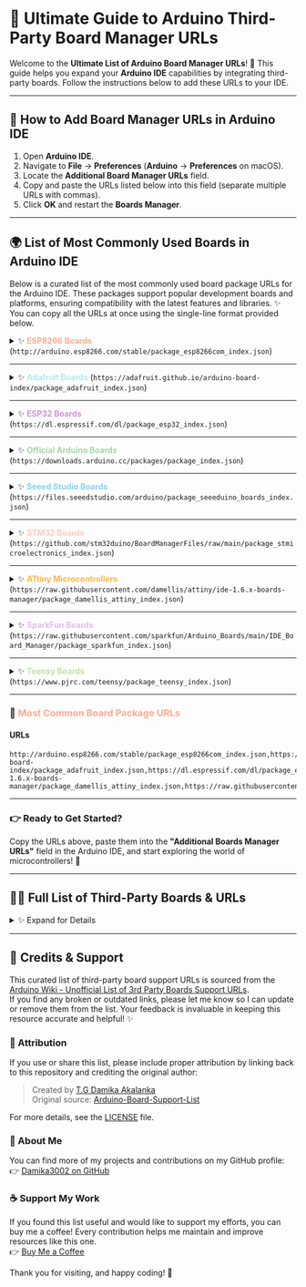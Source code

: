 # 🚀 Ultimate Guide to Arduino Third-Party Board Manager URLs

Welcome to the **Ultimate List of Arduino Board Manager URLs**! 🎉 This guide helps you expand your **Arduino IDE** capabilities by integrating third-party boards. Follow the instructions below to add these URLs to your IDE.

---

## 📌 How to Add Board Manager URLs in Arduino IDE

1. Open **Arduino IDE**.
2. Navigate to **File** → **Preferences** (**Arduino** → **Preferences** on macOS).
3. Locate the **Additional Board Manager URLs** field.
4. Copy and paste the URLs listed below into this field (separate multiple URLs with commas).
5. Click **OK** and restart the **Boards Manager**.

---
## 🌍 List of Most Commonly Used Boards in Arduino IDE

Below is a curated list of the most commonly used board package URLs for the Arduino IDE. These packages support popular development boards and platforms, ensuring compatibility with the latest features and libraries. ✨ You can copy all the URLs at once using the single-line format provided below.


<details>
<summary>✨ <b style="color: #FFAB91;">ESP8266 Boards</b> (<code>http://arduino.esp8266.com/stable/package_esp8266com_index.json</code>)</summary>

This package supports **ESP8266-based boards**, including:
- 🌟 NodeMCU (various versions)
- 🌟 Wemos D1 Mini
- 🌟 Generic ESP8266 modules
- 🌟 Other ESP8266-based boards

**Why Use It?**  
🔥 Perfect for WiFi-enabled projects like IoT devices, smart home automation, and web servers.  
[📚 Learn More](http://arduino.esp8266.com/)
</details>

---

<details>
<summary>✨ <b style="color: #B2EBF2;">Adafruit Boards</b> (<code>https://adafruit.github.io/arduino-board-index/package_adafruit_index.json</code>)</summary>

This package supports **Adafruit's range of boards**, including:
- 🌟 Adafruit Feather series (e.g., Feather M0, Feather M4)
- 🌟 Adafruit ItsyBitsy series (e.g., ItsyBitsy M0, ItsyBitsy M4)
- 🌟 Adafruit Metro series (e.g., Metro M0, Metro M4)
- 🌟 Adafruit Trinket M0
- 🌟 Adafruit QT Py

**Why Use It?**  
🔥 Ideal for compact, low-power projects with advanced features like USB and wireless connectivity.  
[📚 Learn More](https://www.adafruit.com/)
</details>

---

<details>
<summary>✨ <b style="color: #CE93D8;">ESP32 Boards</b> (<code>https://dl.espressif.com/dl/package_esp32_index.json</code>)</summary>

This package supports **ESP32-based boards**, including:
- 🌟 ESP32 DevKit series
- 🌟 TTGO boards (e.g., TTGO T-Display, TTGO LoRa)
- 🌟 Wemos Lolin32
- 🌟 Other ESP32-based boards

**Why Use It?**  
🔥 Great for high-performance IoT projects with dual-core processors, Bluetooth, and WiFi.  
[📚 Learn More](https://www.espressif.com/)
</details>

---

<details>
<summary>✨ <b style="color: #A5D6A7;">Official Arduino Boards</b> (<code>https://downloads.arduino.cc/packages/package_index.json</code>)</summary>

This package supports **official Arduino boards**, including:
- 🌟 Arduino Uno
- 🌟 Arduino Mega 2560
- 🌟 Arduino Nano
- 🌟 Arduino Leonardo
- 🌟 Arduino Due
- 🌟 Arduino MKR series (e.g., MKR WiFi 1010, MKR Zero)

**Why Use It?**  
🔥 The default package for all official Arduino boards. Essential for beginners and classic Arduino projects.  
[📚 Learn More](https://www.arduino.cc/)
</details>

---

<details>
<summary>✨ <b style="color: #81D4FA;">Seeed Studio Boards</b> (<code>https://files.seeedstudio.com/arduino/package_seeeduino_boards_index.json</code>)</summary>

This package supports **Seeed Studio's range of boards**, including:
- 🌟 Seeeduino XIAO (SAMD21-based)
- 🌟 Seeeduino V4.2 (ATmega328P)
- 🌟 Seeeduino Mega (ATmega2560)
- 🌟 Wio Terminal (SAMD51-based with LCD and wireless connectivity)

**Why Use It?**  
🔥 Perfect for compact, modular projects with Grove ecosystem compatibility.  
[📚 Learn More](https://www.seeedstudio.com/)
</details>

---

<details>
<summary>✨ <b style="color: #FFCCBC;">STM32 Boards</b> (<code>https://github.com/stm32duino/BoardManagerFiles/raw/main/package_stmicroelectronics_index.json</code>)</summary>

This package supports **STM32-based boards**, including:
- 🌟 STM32 Nucleo boards (e.g., Nucleo F103RB, Nucleo F401RE)
- 🌟 STM32 Discovery boards (e.g., STM32F3Discovery, STM32F4Discovery)
- 🌟 Generic STM32 boards (e.g., Blue Pill, Black Pill)
- 🌟 Maple Mini clones

**Why Use It?**  
🔥 Ideal for high-performance applications with ARM Cortex-M cores.  
[📚 Learn More](https://github.com/stm32duino)
</details>

---

<details>
<summary>✨ <b style="color: #FFB74D;">ATtiny Microcontrollers</b> (<code>https://raw.githubusercontent.com/damellis/attiny/ide-1.6.x-boards-manager/package_damellis_attiny_index.json</code>)</summary>

This package supports **ATtiny microcontrollers**, including:
- 🌟 ATtiny85
- 🌟 ATtiny84
- 🌟 ATtiny45
- 🌟 ATtiny44

**Why Use It?**  
🔥 Perfect for small-footprint, low-power projects like wearables and simple sensors.  
[📚 Learn More](https://github.com/damellis/attiny)
</details>

---

<details>
<summary>✨ <b style="color: #E1BEE7;">SparkFun Boards</b> (<code>https://raw.githubusercontent.com/sparkfun/Arduino_Boards/main/IDE_Board_Manager/package_sparkfun_index.json</code>)</summary>

This package supports **SparkFun's range of boards**, including:
- 🌟 SparkFun RedBoard series
- 🌟 SparkFun Pro Micro
- 🌟 SparkFun Qwiic-enabled boards

**Why Use It?**  
🔥 Great for modular projects with SparkFun's Qwiic ecosystem for plug-and-play sensors and modules.  
[📚 Learn More](https://www.sparkfun.com/)
</details>

---

<details>
<summary>✨ <b style="color: #C5E1A5;">Teensy Boards</b> (<code>https://www.pjrc.com/teensy/package_teensy_index.json</code>)</summary>

This package supports **Teensy boards**, including:
- 🌟 Teensy LC
- 🌟 Teensy 3.x series (e.g., Teensy 3.2, Teensy 3.6)
- 🌟 Teensy 4.x series (e.g., Teensy 4.0, Teensy 4.1)

**Why Use It?**  
🔥 Ideal for high-performance projects requiring USB, CAN bus, and advanced peripherals.  
[📚 Learn More](https://www.pjrc.com/teensy/)
</details>

---

### 🌟 <span style="color: #FFAB91;">Most Common Board Package URLs</span>

#### **URLs**
```
http://arduino.esp8266.com/stable/package_esp8266com_index.json,https://adafruit.github.io/arduino-board-index/package_adafruit_index.json,https://dl.espressif.com/dl/package_esp32_index.json,https://downloads.arduino.cc/packages/package_index.json,https://files.seeedstudio.com/arduino/package_seeeduino_boards_index.json,https://github.com/stm32duino/BoardManagerFiles/raw/main/package_stmicroelectronics_index.json,https://raw.githubusercontent.com/damellis/attiny/ide-1.6.x-boards-manager/package_damellis_attiny_index.json,https://raw.githubusercontent.com/sparkfun/Arduino_Boards/main/IDE_Board_Manager/package_sparkfun_index.json,https://www.pjrc.com/teensy/package_teensy_index.json
```

---

### 👉 Ready to Get Started?

Copy the URLs above, paste them into the **"Additional Boards Manager URLs"** field in the Arduino IDE, and start exploring the world of microcontrollers! 🌟

---

## 🐱‍👤 Full List of Third-Party Boards & URLs
<details>
<summary>✨ Expand for Details</summary>

Below are links to JSON files that enable support for various third-party boards. ✨ Each board is described in detail to help you understand its purpose and features.

---


### 🎨 <span style="color: #FF6F61;">Adafruit Boards</span>
<details>
<summary>✨ Expand for Details</summary>

- **URL:** [`https://adafruit.github.io/arduino-board-index/package_adafruit_index.json`](https://adafruit.github.io/arduino-board-index/package_adafruit_index.json)
- **Description:** Adafruit provides a wide range of custom boards, including **Feather M0**, **Trinket**, **Gemma**, and more. These boards are perfect for wearable electronics, IoT projects, and beginner-friendly experimentation. Includes USB MIDI support for Leonardo and Micro boards via [TeeOnArdu](https://github.com/adafruit/TeeOnArdu).
</details>

---

### 🚀 <span style="color: #6FA8DC;">Adelino</span>
<details>
<summary>✨ Expand for Details</summary>

- **URL:** [`http://adelino.cc/package_adelino_index.json`](http://adelino.cc/package_adelino_index.json)
- **Description:** Adelino is a dual-microcontroller development board based on **ATmega32U4** and **ESP8266** (using the ESP-12F WiFi module). It combines the power of Arduino Leonardo and Arduino Yún, making it ideal for advanced IoT and automation projects.
</details>

---

### 🏭 <span style="color: #B4A7D6;">ADLINK OT2IT</span>
<details>
<summary>✨ Expand for Details</summary>

- **URL:** [`https://raw.githubusercontent.com/ADLINK/OT2IT/main/package_adlink_ot2it.json`](https://raw.githubusercontent.com/ADLINK/OT2IT/main/package_adlink_ot2it.json)
- **Description:** ADLINK's **OT2IT Board** is a high-performance microcontroller designed for industrial automation, automotive, and general-purpose applications. It features a 32-bit ARM® Cortex®-M4 processor running at 120 MHz, 256 KB of SRAM, and up to 1 MB Dual Panel Flash with ECC. Connectivity options include a 10/100 Ethernet MAC and 2 CAN-FD ports.
</details>

---

### 🛩 <span style="color: #93C47D;">AirMCU</span>
<details>
<summary>✨ Expand for Details</summary>

- **URL:** 
  - Global: [`https://github.com/Air-duino/Arduino-pack-json-ci/releases/download/Nightly/package_air_index.json`](https://github.com/Air-duino/Arduino-pack-json-ci/releases/download/Nightly/package_air_index.json)
  - China: [`https://arduino.luatos.com/package_air_cn_index.json`](https://arduino.luatos.com/package_air_cn_index.json) *(For users in China to avoid network issues)*
- **Description:** AirMCU is an Arduino-compatible development platform for **AirM2M's ARM-Cortex architecture microprocessors**. It supports boards like **Air001** and **Air32F103**, which are widely used in automation and embedded systems.
</details>

---

### 🔬 <span style="color: #E06666;">Akafugu Boards</span>
<details>
<summary>✨ Expand for Details</summary>

- **URL:** [`https://raw.githubusercontent.com/akafugu/akafugu_core/master/package_akafugu_index.json`](https://raw.githubusercontent.com/akafugu/akafugu_core/master/package_akafugu_index.json)
- **Description:** Akafugu offers unique boards like the **Akafugu Breadboard Adapter** (available in 8MHz and 16MHz versions), **Akafuino L**, and the **Akafugu Nixie Clock**. These boards are designed for hobbyists and enthusiasts who love experimenting with vintage electronics and signal generation.
</details>

---

### ⚙️ <span style="color: #A4C2F4;">Alorium Technology</span>
<details>
<summary>✨ Expand for Details</summary>

- **URL:** [`https://raw.githubusercontent.com/AloriumTechnology/Arduino_Boards/master/package_aloriumtech_index.json`](https://raw.githubusercontent.com/AloriumTechnology/Arduino_Boards/master/package_aloriumtech_index.json)
- **Description:** Alorium Technology specializes in **FPGA-accelerated AVR-compatible boards** like the **XLR8**. These boards are ideal for high-performance computing tasks while maintaining compatibility with the Arduino ecosystem.
</details>

---

### 🌟 <span style="color: #F6B26B;">AmbaSat-1 Satellite</span>
<details>
<summary>✨ Expand for Details</summary>

- **URL:** [`https://ambasat.com/boards/package_ambasat-1.com_index.json`](https://ambasat.com/boards/package_ambasat-1.com_index.json)
- **Description:** AmbaSat-1 is a **Low Earth Orbit Space Satellite Development Kit**. It allows developers to create and test satellite systems on the ground before deploying them into space. Perfect for aerospace enthusiasts and researchers.
</details>

---

### 🎮 <span style="color: #6AA84F;">Arduboy</span>
<details>
<summary>✨ Expand for Details</summary>

- **URL:** [`https://arduboy.github.io/board-support/package_arduboy_index.json`](https://arduboy.github.io/board-support/package_arduboy_index.json)
- **Description:** Arduboy is a miniature game system and developer kit that combines the simplicity of Arduino with the fun of retro gaming. It’s a great platform for learning programming and game development.
</details>

---

### 📡 <span style="color: #FFD966;">Arducam Boards</span>
<details>
<summary>✨ Expand for Details</summary>

- **URL:** 
  - ESP8266 UNO: [`http://www.arducam.com/downloads/ESP8266_UNO/package_ArduCAM_index.json`](http://www.arducam.com/downloads/ESP8266_UNO/package_ArduCAM_index.json)
  - ESP32S UNO: [`http://www.arducam.com/downloads/ESP32_UNO/package_ArduCAM_ESP32S_UNO_index.json`](http://www.arducam.com/downloads/ESP32_UNO/package_ArduCAM_ESP32S_UNO_index.json)
- **Description:** Arducam offers specialized boards like the **Arducam ESP8266 UNO** and **Arducam ESP32S UNO**, which are designed for IoT and camera-based applications. These boards integrate seamlessly with Arducam’s camera modules.
</details>

---

### 🔄 <span style="color: #3D85C6;">Ariadne Bootloader</span>
<details>
<summary>✨ Expand for Details</summary>

- **URL:** [`https://per1234.github.io/Ariadne-Bootloader/package_codebendercc_ariadne-bootloader_index.json`](https://per1234.github.io/Ariadne-Bootloader/package_codebendercc_ariadne-bootloader_index.json)
- **Description:** The Ariadne Bootloader provides bootloader support for **Arduino Ethernet**, **Ethernet Shield**, and **W5100** modules. It’s a lightweight solution for enabling network connectivity on older Arduino boards.
</details>

---

### 🏗️ <span style="color: #D5A6BD;">Arrow SmartEverything Boards</span>
<details>
<summary>✨ Expand for Details</summary>

- **URL:** [`https://raw.githubusercontent.com/ioteamit/smarteverything-core/master/package_arrow_index.json`](https://raw.githubusercontent.com/ioteamit/smarteverything-core/master/package_arrow_index.json)
- **Description:** Arrow’s **SmartEverything** series includes boards like **SmartEverything Fox**, **Lion**, **Dragonfly**, and **Tiger**. These boards are designed for IoT applications and come with built-in sensors and connectivity options.
</details>

---

### 🧪 <span style="color: #E6B8AF;">ATFlash Boards</span>
<details>
<summary>✨ Expand for Details</summary>

- **URL:** [`https://mesom.de/atflash/package_atflash_index.json`](https://mesom.de/atflash/package_atflash_index.json)
- **Description:** ATFlash enables standalone programming of **ATtiny84A**, **ATtiny85**, and **ATmega328P** microcontrollers directly on a breadboard. It uses an integrated Tiny Safe Boot (TSB) bootloader or ISP programming. More information is available on the [ATFlash website](https://mesom.de/atflash/index_english.html).
</details>

---

### 🔧 <span style="color: #45818E;">ATmega & ATtiny Cores</span>
<details>
<summary>✨ Expand for Details</summary>

- **URL:** [`http://www.leonardomiliani.com/repository/package_leonardomiliani.com_index.json`](http://www.leonardomiliani.com/repository/package_leonardomiliani.com_index.json)
- **Description:** This package provides core support for **ATmega644/644P**, **ATmega1284P**, **ATmega168P/328P**, **ATtiny24/44/84**, and other ATtiny variants. It’s perfect for standalone MCU projects and includes I2C and SoftSerial libraries.
</details>

---

### 🌟 <span style="color: #F1C232;">ATmegaxxM1-C1</span>
<details>
<summary>✨ Expand for Details</summary>

- **URL:** [`https://thomasonw.github.io/ATmegaxxM1-C1/package_thomasonw_ATmegaxxM1-C1_index.json`](https://thomasonw.github.io/ATmegaxxM1-C1/package_thomasonw_ATmegaxxM1-C1_index.json)
- **Description:** This package supports **ATmega32M1** and **ATmega64M1** microcontrollers, which are commonly used in automotive and industrial applications. Future updates will include additional ATmega variants.
</details>

---

### 🔬 <span style="color: #6FA8DC;">ATtiny Boards</span>
<details>
<summary>✨ Expand for Details</summary>

- **URL:** [`https://raw.githubusercontent.com/damellis/attiny/ide-1.6.x-boards-manager/package_damellis_attiny_index.json`](https://raw.githubusercontent.com/damellis/attiny/ide-1.6.x-boards-manager/package_damellis_attiny_index.json)
- **Description:** This package provides support for **ATtiny45**, **ATtiny85**, **ATtiny44**, and **ATtiny84** microcontrollers. These tiny chips are perfect for small-scale projects where space and power consumption are critical.
</details>

---

### 🔧 <span style="color: #FFB74D;">ATtinyCore</span>
<details>
<summary>✨ Expand for Details</summary>

- **URL:** [`http://drazzy.com/package_drazzy.com_index.json`](http://drazzy.com/package_drazzy.com_index.json)
- **Description:** ATtinyCore provides support for a wide range of ATtiny microcontrollers, including **ATtiny25/45/85**, **ATtiny24/44/84**, **ATtiny261/461/861**, **ATtiny87/167**, **ATtiny48/88**, **ATtiny2313/4313**, **ATtiny441/841**, **ATtiny1634**, and **ATtiny828**. It includes optiboot support for certain models like **ATtiny841**, **ATtiny1634**, and **ATtiny828**.
</details>

---

### 🏗️ <span style="color: #AED581;">AutomationDirect.com</span>
<details>
<summary>✨ Expand for Details</summary>

- **URL:** [`https://raw.githubusercontent.com/facts-engineering/facts-engineering.github.io/master/package_productivity-P1AM-boardmanagermodule_index.json`](https://raw.githubusercontent.com/facts-engineering/facts-engineering.github.io/master/package_productivity-P1AM-boardmanagermodule_index.json)
- **Description:** The **P1AM-100** is an automation platform compatible with **Productivity1000 Series I/O modules**, **P1AM Series shields**, and **Arduino MKR format shields**. It’s designed for industrial automation applications. Learn more at [P1AM-100](https://facts-engineering.github.io/).
</details>

---

### 🌟 <span style="color: #FF8A65;">avdweb</span>
<details>
<summary>✨ Expand for Details</summary>

- **URL:** [`https://raw.githubusercontent.com/avandalen/SAM15x15/master/package_avdweb_nl_index.json`](https://raw.githubusercontent.com/avandalen/SAM15x15/master/package_avdweb_nl_index.json)
- **Description:** The **SAM 15x15** is an Arduino Zero-compatible board based on the SAMD21 microcontroller. It’s a compact and versatile development platform. More details can be found on the [avdweb website](http://www.avdweb.nl/arduino/samd21/sam-15x15.html).
</details>

---

### ⚡ <span style="color: #4DB6AC;">avr_boot</span>
<details>
<summary>✨ Expand for Details</summary>

- **URL:** [`https://zevero.github.io/avr_boot/package_zevero_avr_boot_index.json`](https://zevero.github.io/avr_boot/package_zevero_avr_boot_index.json)
- **Description:** **avr_boot** is an SD card bootloader for **ATmega processors**. It supports a wide range of microcontrollers and boards:
  - [List of supported microcontrollers](https://github.com/zevero/avr_boot/tree/gh-pages#supported-microcontrollers)
  - [List of supported boards](https://github.com/zevero/avr_boot/tree/gh-pages#supported-boards)
</details>

---

### 🌈 <span style="color: #BA68C8;">Axiometa</span>
<details>
<summary>✨ Expand for Details</summary>

- **URL:** [`https://raw.githubusercontent.com/axiometa/axiometa_boards_firmware/refs/heads/main/package_axiometa_index.json`](https://raw.githubusercontent.com/axiometa/axiometa_boards_firmware/refs/heads/main/package_axiometa_index.json)
- **Description:** Axiometa provides support for their **Core 1** and **Core WiFi** boards. These boards are designed for IoT and embedded systems development.
</details>

---

### ☁️ <span style="color: #90CAF9;">Azure IoT Hub (MXChip)</span>
<details>
<summary>✨ Expand for Details</summary>

- **URL:** [`https://raw.githubusercontent.com/VSChina/azureiotdevkit_tools/master/package_azureboard_index.json`](https://raw.githubusercontent.com/VSChina/azureiotdevkit_tools/master/package_azureboard_index.json)
- **Description:** The **AZ3166 v1.0** is part of the **Azure IoT Hub** ecosystem, developed by Microsoft. It’s a powerful IoT development kit for building cloud-connected projects. Learn more at [Azure IoT Developer Kit](https://microsoft.github.io/azure-iot-developer-kit/).
</details>

---

### 🛠️ <span style="color: #EF9A9A;">Barebones ATmega Chips (No Bootloader)</span>
<details>
<summary>✨ Expand for Details</summary>

- **URL:** [`https://raw.githubusercontent.com/carlosefr/atmega/master/package_carlosefr_atmega_index.json`](https://raw.githubusercontent.com/carlosefr/atmega/master/package_carlosefr_atmega_index.json)
- **Description:** This package supports barebones **ATmega8**, **ATmega168**, **ATmega168P**, **ATmega328**, and **ATmega328P** chips. It’s ideal for minimal setups with internal or external clocks.
</details>

---

### 🌐 <span style="color: #81C784;">Bouffalo Lab (Official)</span>
<details>
<summary>✨ Expand for Details</summary>

- **URL:** [`https://github.com/bouffalolab/arduino-bouffalo/releases/latest/download/package_bouffalolab_index.json`](https://github.com/bouffalolab/arduino-bouffalo/releases/latest/download/package_bouffalolab_index.json)
- **Description:** Bouffalo Lab provides official support for their **BL616** and **BL618** chips. Variants include:
  - **Ai Thinker Ai-Voice Ai-M61-32S & Ai-M62-32S**: [GitHub - Ai Thinker](https://github.com/Ai-Thinker-Open)
  - **Sipeed M0sDock (BL616)** & **M0pDock (BL618)**: [GitHub - Sipeed](https://github.com/orgs/sipeed/repositories)
</details>

---

### 🍞 <span style="color: #FFD54F;">Breadboard Arduino</span>
<details>
<summary>✨ Expand for Details</summary>

- **URL:** [`https://raw.githubusercontent.com/oshlab/Breadboard-Arduino/master/avr/boardsmanager/package_oshlab_breadboard_index.json`](https://raw.githubusercontent.com/oshlab/Breadboard-Arduino/master/avr/boardsmanager/package_oshlab_breadboard_index.json)
- **Description:** The **Breadboard Arduino** project allows you to program **ATmega328P** chips running at 8 MHz using the internal oscillator. Perfect for minimalist setups. Learn more at [GitHub - Breadboard-Arduino](https://github.com/oshlab/Breadboard-Arduino).
</details>

---

### 🎛️ <span style="color: #9575CD;">Cadx Board for AVR</span>
<details>
<summary>✨ Expand for Details</summary>

- **URL:** [`https://novation.ai/robotics-diy/Cadxcore.json`](https://novation.ai/robotics-diy/Cadxcore.json)
- **Description:** Cadx Board is designed for robotics and DIY projects. It supports the **NovationBrain** and **ATmega8A** microcontrollers.
</details>

---

### 🌟 <span style="color: #F06292;">Canique</span>
<details>
<summary>✨ Expand for Details</summary>

- **URL:** [`https://resources.canique.com/ide/package_canique_index.json`](https://resources.canique.com/ide/package_canique_index.json)
- **Description:** Canique provides support for the **MK1** board, a versatile development platform for IoT and automation projects. Learn more at [Canique MK1](https://www.canique.com/mk1).
</details>

---

### 🏗️ <span style="color: #4FC3F7;">chip45</span>
<details>
<summary>✨ Expand for Details</summary>

- **URL:** [`https://raw.githubusercontent.com/beegee-tokyo/Crumbuino-Chip45/main/package_crumbuino_index.json`](https://raw.githubusercontent.com/beegee-tokyo/Crumbuino-Chip45/main/package_crumbuino_index.json)
- **Description:** chip45 offers Crumbuino modules, including:
  - **Crumbuino-Nano (ATmega328P)**: [Product Page](https://www.chip45.com/arduino-nano-module.html)
  - **Crumbuino-NMega (ATmega2560)**: [Product Page](https://www.chip45.com/arduino-mega-module.html)
</details>

---

### 🧩 <span style="color: #E57373;">chipKIT</span>
<details>
<summary>✨ Expand for Details</summary>

- **URL:** [`https://github.com/chipKIT32/chipKIT-core/raw/master/package_chipkit_index.json`](https://github.com/chipKIT32/chipKIT-core/raw/master/package_chipkit_index.json)
- **Description:** chipKIT provides support for **Microchip PIC32-based boards**, including **UNO32**, **MAX32**, **uC32**, **Fubarino SD**, **Fubarino Mini**, **WF32**, **WiFire**, and more. Visit the main site at [chipKIT.net](http://chipkit.net/) or join the forums at [chipKIT Forum](http://chipkit.net/forum).
</details>

---

### 🔄 <span style="color: #64B5F6;">ClearCore</span>
<details>
<summary>✨ Expand for Details</summary>

- **URL:** [`https://www.teknic.com/files/downloads/package_clearcore_index.json`](https://www.teknic.com/files/downloads/package_clearcore_index.json)
- **Description:** **Teknic ClearCore** is a specialized motion and I/O controller that can control up to 4 axes of point-to-point motion (servos and stepper drives) with 13 points of mixed analog and digital industrial 24V I/O. It’s C++ programmable with an Arduino wrapper. Learn more at:
  - [More Info](https://www.teknic.com/products/io-motion-controller/)
  - [Documentation](https://teknic-inc.github.io/ClearCore-library/)
</details>

---

### ⚡ <span style="color: #FF80AB;">clkdiv8</span>
<details>
<summary>✨ Expand for Details</summary>

- **URL:** [`http://clkdiv8.com/download/package_clkdiv8_index.json`](http://clkdiv8.com/download/package_clkdiv8_index.json)
- **Description:** clkdiv8 provides support for the **Sparrow V4 Board**, a compact and versatile development platform. Learn more at [clkdiv8 Wiki](https://clkdiv8.com/wiki/doku.php).
</details>

---

### 🌟 <span style="color: #FFAB40;">Cosa</span>
<details>
<summary>✨ Expand for Details</summary>

- **URL:** [`https://raw.githubusercontent.com/mikaelpatel/Cosa/master/package_cosa_index.json`](https://raw.githubusercontent.com/mikaelpatel/Cosa/master/package_cosa_index.json)
- **Description:** Cosa is a highly portable and object-oriented platform for Arduino-like development. It supports a wide range of boards, including:
  - AdaFruit ATmega32U4
  - Anarduino MiniWireless
  - Arduino Diecimila
  - Arduino Duemilanove
  - Arduino Leonardo
  - Arduino Mega 1280
  - Arduino Mega 2560
  - Arduino Micro
  - Arduino Nano
  - Arduino Pro Micro
  - Arduino Pro Mini
  - Arduino Uno
  - Breadboards: ATtinyX4, ATtinyX5, ATtinyX61, ATmega328, ATmega1284
  - ITEAD Studio IBoard
  - LilyPad Arduino
  - LilyPad Arduino USB
  - Moteino
  - Moteino Mega
  - Pinoccio Scout
  - Microduino-Core
  - Microduino-Core32u4
  - Microduino-Core+
  - PJRC Teensy 2.0
  - PJRC Teensy++ 2.0
  - Wicked Device WildFire V3

</details>

---

### 🌟 <span style="color: #CE93D8;">Cytron Technologies</span>
<details>
<summary>✨ Expand for Details</summary>

- **URL:** [`https://raw.githubusercontent.com/CytronTechnologies/Cytron-Arduino-URL/master/package_cytron_index.json`](https://raw.githubusercontent.com/CytronTechnologies/Cytron-Arduino-URL/master/package_cytron_index.json)
- **Description:** Cytron Technologies provides support for their **Cuteduino** and **CT UNO** boards, which are Arduino-compatible platforms designed for educational and hobbyist projects.
</details>

---


### 🤖 <span style="color: #FFCC80;">DFRobot</span>
<details>
<summary>✨ Expand for Details</summary>

- **URL:** [`https://raw.githubusercontent.com/DFRobot/DFRobotDuinoBoard/master/package_dfrobot_index.json`](https://raw.githubusercontent.com/DFRobot/DFRobotDuinoBoard/master/package_dfrobot_index.json)
- **Description:** DFRobot offers a range of boards, including:
  - **Bluno M0 MainBoard (NUC123LD4AN0)**: Based on NUC123LD4AN0/P/PA/A.
  - **DFRduino M0 MainBoard (NUC123LD4AN0)**: Another variant of the Bluno M0.
  - **Bluno M3 MainBoard (STM32)**: A powerful STM32-based board.
</details>

---

### 🌐 <span style="color: #A5D6A7;">DFRobot IoT</span>
<details>
<summary>✨ Expand for Details</summary>

- **URL:** [`https://raw.githubusercontent.com/DFRobot/DFRobotDuinoBoard/master/package_dfrobot_iot_mainboard.json`](https://raw.githubusercontent.com/DFRobot/DFRobotDuinoBoard/master/package_dfrobot_iot_mainboard.json)
- **Description:** DFRobot provides an IoT mainboard based on the **ESP8266** chip. Ideal for IoT projects requiring WiFi connectivity.
</details>

---

### 🔥 <span style="color: #EF9A9A;">DFRobot ESP32 IoT</span>
<details>
<summary>✨ Expand for Details</summary>

- **URL:** [`https://git.oschina.net/dfrobot/FireBeetle-ESP32/raw/master/package_esp32_index.json`](https://git.oschina.net/dfrobot/FireBeetle-ESP32/raw/master/package_esp32_index.json)
- **Description:** The **FireBeetle ESP32** is a versatile IoT mainboard (SKU: DFR0478) designed for IoT applications. It supports a wide range of peripherals and is compatible with Arduino IDE.
</details>

---

### ⚡ <span style="color: #FFAB91;">DFRobot ESP32 v0.2+</span>
<details>
<summary>✨ Expand for Details</summary>

- **URL:** [`https://gist.githubusercontent.com/lion2486/15b73228438756521e33d5c13cd777b6/raw/a65719862523455e3bb820e52731b9c72b8e864a/DFRobot_index.json`](https://gist.githubusercontent.com/lion2486/15b73228438756521e33d5c13cd777b6/raw/a65719862523455e3bb820e52731b9c72b8e864a/DFRobot_index.json)
- **Description:** Updated package for **DFRobot ESP32 boards**, compatible with newer versions of the Arduino IDE.
</details>

---

### 💻 <span style="color: #B39DDB;">Digistump (Official)</span>
<details>
<summary>✨ Expand for Details</summary>

- **URL:** [`http://digistump.com/package_digistump_index.json`](http://digistump.com/package_digistump_index.json)
- **Description:** Digistump offers a variety of small, low-cost development boards, including:
  - **Digispark (16.5 MHz)**: Tiny USB-enabled ATtiny85-based board.
  - **Digispark Pro (16 MHz)**: Enhanced version of Digispark with more I/O pins.
  - **Digistump DigiX**: A powerful ARM Cortex-M3-based board.
  - **Note:** Includes driver installer for Windows users.

</details>

---

### 🔧 <span style="color: #CE93D8;">Digistump Maintained</span>
<details>
<summary>✨ Expand for Details</summary>

- **URL:** [`https://raw.githubusercontent.com/ArminJo/DigistumpArduino/master/package_digistump_index.json`](https://raw.githubusercontent.com/ArminJo/DigistumpArduino/master/package_digistump_index.json)
- **Description:** Community-maintained package for **Digispark** boards, including:
  - **Digispark (all frequencies)**: Support for multiple clock speeds.
  - **MH-ET LIVE Tiny88 (16 MHz ATTinyCore)**: Compact and efficient ATtiny88-based board.
</details>

---

### 🎓 <span style="color: #80CBC4;">Dwengo</span>
<details>
<summary>✨ Expand for Details</summary>

- **URL:** [`http://www.dwengo.org/sites/default/files/package_dwengo.org_dwenguino_index.json`](http://www.dwengo.org/sites/default/files/package_dwengo.org_dwenguino_index.json)
- **Description:** Dwengo provides the **Dwenguino**, a beginner-friendly educational board. Learn more at [Dwenguino Tutorials](http://www.dwengo.org/tutorials/dwenguino/dwenguino-board).
</details>

---

### 🛠️ <span style="color: #FFB74D;">EBot Arduino Core</span>
<details>
<summary>✨ Expand for Details</summary>

- **URL:** [`https://raw.githubusercontent.com/sanu-krishnan/ebot-arduino-core/master/package_ebots.cc_index.json`](https://raw.githubusercontent.com/sanu-krishnan/ebot-arduino-core/master/package_ebots.cc_index.json)
- **Description:** EBot Arduino Core is based on the **ATmega1284P** microcontroller. It’s designed for custom robotics and embedded systems.
</details>

---

### 🌟 <span style="color: #B2EBF2;">Electronica Elemon</span>
<details>
<summary>✨ Expand for Details</summary>

- **URL:** [`https://raw.githubusercontent.com/MauricioJancic/Elemon/master/package_Elemon_index.json`](https://raw.githubusercontent.com/MauricioJancic/Elemon/master/package_Elemon_index.json)
- **Description:** Electronica Elemon offers the **EESA-IOT 5.0 v1.0**, a robust IoT development board. More details can be found at [Elemon Website](http://www.elemon.com.ar/NovedadesDet.aspx?Id=56).
</details>

---

### 🏭 <span style="color: #FF8A80;">Elektor</span>
<details>
<summary>✨ Expand for Details</summary>

- **URLs:**
  - **Elektor Uno R4**: [`https://github.com/ElektorLabs/Arduino/releases/download/v1.0.1/package_elektor_uno_r4_1_8_x_index.json`](https://github.com/ElektorLabs/Arduino/releases/download/v1.0.1/package_elektor_uno_r4_1_8_x_index.json)
    - Based on **ATmega328PB**, this board is ideal for advanced Arduino projects. Learn more at [Elektor Uno R4 Project Page](https://www.elektormagazine.com/labs/elektorino-uno-r4-150790).
  - **Platino Universal AVR Board**: Supports 28-pin and 40-pin devices. [Project Page](https://www.elektormagazine.com/labs/platino-versatile-board-for-avr-microcontrollers-100892-150555).
  - **AVR Playground**: A dev board with many peripherals and a mikroe Click slot. [Project Page](https://www.elektormagazine.com/labs/avr-playground-129009-2).
  - **eRIC Nitro**: Features an on-board LPRS radio module. [Project Page](https://www.elektormagazine.com/labs/eric-nitro-150308).
  - **Main Package URL**: [`https://github.com/ElektorLabs/Arduino/releases/download/v1.0.1/package_elektor_index.json`](https://github.com/ElektorLabs/Arduino/releases/download/v1.0.1/package_elektor_index.json)

</details>

---

### ⚙️ <span style="color: #9FA8DA;">Engimusing</span>
<details>
<summary>✨ Expand for Details</summary>

- **URL:** [`https://engimusing.github.io/arduinoIDE/package_engimusing_modules_index.json`](https://engimusing.github.io/arduinoIDE/package_engimusing_modules_index.json)
- **Description:** Engimusing offers a variety of small boards centered around **Silicon Labs Gecko microprocessors**, including:
  - EFM32G232
  - EFM32TG110
  - EFM32TG222
  - EFM32WG840
  - EFM32ZG108
  - EFM32ZG222
  - EFM32ZGUSB
</details>

---

### 📶 <span style="color: #81D4FA;">ESP8266 Community</span>
<details>
<summary>✨ Expand for Details</summary>

- **URL:** [`https://arduino.esp8266.com/stable/package_esp8266com_index.json`](https://arduino.esp8266.com/stable/package_esp8266com_index.json)
- **Description:** Official ESP8266 community package supporting a wide range of boards, including:
  - Generic ESP8266 modules
  - Olimex MOD-WIFI-ESP8266
  - NodeMCU 0.9 (ESP-12)
  - NodeMCU 1.0 (ESP-12E)
  - Adafruit HUZZAH ESP8266 (ESP-12)
  - SparkFun Thing
  - SweetPea ESP-210
  - WeMos D1
  - WeMos D1 mini
</details>

---

### 🚀 <span style="color: #FFCCBC;">Espressif ESP32</span>
<details>
<summary>✨ Expand for Details</summary>

- **URL:** [`https://espressif.github.io/arduino-esp32/package_esp32_index.json`](https://espressif.github.io/arduino-esp32/package_esp32_index.json)
- **Description:** Espressif provides official support for **ESP32** boards, including variants like **ESP32-S2**, **ESP32-S3**, and **ESP32-C3**. Visit the [Espressif Arduino Wiki](https://docs.espressif.com/projects/arduino-esp32/en/latest/getting_started.html) for more information.
</details>

---

### 🔬 <span style="color: #C5E1A5;">Explore-M3</span>
<details>
<summary>✨ Expand for Details</summary>

- **URL:** [`https://raw.githubusercontent.com/ExploreEmbedded/Explore-M3/master/package_ExploreM3_index.json`](https://raw.githubusercontent.com/ExploreEmbedded/Explore-M3/master/package_ExploreM3_index.json)
- **Description:** Explore-M3 is an **NXP LPC1768-based** board designed for embedded systems development. Learn more at [GitHub - Explore-M3](https://github.com/ExploreEmbedded/Explore-M3/).
</details>

---

### 🌟 <span style="color: #F48FB1;">FemtoCow</span>
<details>
<summary>✨ Expand for Details</summary>

- **URL:** [`https://raw.githubusercontent.com/FemtoCow/ATTinyCore/master/Downloads/package_femtocow_attiny_index.json`](https://raw.githubusercontent.com/FemtoCow/ATTinyCore/master/Downloads/package_femtocow_attiny_index.json)
- **Description:** FemtoCow provides support for **ATtiny** microcontrollers, including:
  - ATtiny84
  - ATtiny85
  - ATtiny861
  - ATtiny167
  - ATtiny2313
  - ATtiny88
</details>

---

### 🧩 <span style="color: #BDBDBD;">FPGArduino</span>
<details>
<summary>✨ Expand for Details</summary>

- **URL:** [`http://www.nxlab.fer.hr/fpgarduino/package_f32c_core_index.json`](http://www.nxlab.fer.hr/fpgarduino/package_f32c_core_index.json)
- **Description:** FPGArduino supports FPGA-based boards, including:
  - ULX3S (Lattice ECP5 12F/25F/45F/85F)
  - FleaFPGA-Uno (Lattice MachXO2-7000HC)
  - Spartan-3 Starter Kits
  - Terasic DE0-Nano
  - Altera TB276 Board
  - Basys-3
  - Digilent ZYBO
  - Xilinx Numato Mimas V2 Spartan-6

</details>

---


### 🎯 <span style="color: #FFAB91;">ftDuino</span>
<details>
<summary>✨ Expand for Details</summary>

- **URL:** [`https://raw.githubusercontent.com/harbaum/ftduino/master/package_ftduino_index.json`](https://raw.githubusercontent.com/harbaum/ftduino/master/package_ftduino_index.json)
- **Description:** The **ftDuino** is a fischertechnik-compatible controller designed for robotics and automation projects. Learn more at [ftDuino Website](http://ftduino.de).
</details>

---

### 🌟 <span style="color: #B2EBF2;">Goldilocks 1284p</span>
<details>
<summary>✨ Expand for Details</summary>

- **URL:** [`https://raw.githubusercontent.com/feilipu/feilipu.github.io/master/package_goldilocks_index.json`](https://raw.githubusercontent.com/feilipu/feilipu.github.io/master/package_goldilocks_index.json)
- **Description:** Goldilocks offers several configurations:
  - **Goldilocks 20MHz**: High-speed ATmega1284P-based board.
  - **Goldilocks 22.1184MHz**: Optimized for serial communication.
  - **Goldilocks Analogue (24.576MHz)**: Features integrated MCP4822 DAC, headphone amp, mic amp for ADC, SPI SRAM, and EEPROM.

</details>

---

### 🔋 <span style="color: #CE93D8;">HidnSeek</span>
<details>
<summary>✨ Expand for Details</summary>

- **URL:** [`http://hidnseek.github.io/hidnseek/package_hidnseek_boot_index.json`](http://hidnseek.github.io/hidnseek/package_hidnseek_boot_index.json)
- **Description:** HidnSeek is an **ATmega328P-based IoT board** designed for low-power applications. It includes a USB battery charger, GPS, accelerometer, temperature sensor, pressure sensor, and Sigfox RF link. Visit the [HidnSeek Website](https://hidnseek.fr) for more details.
</details>

---

### 🧩 <span style="color: #A5D6A7;">In System MCU</span>
<details>
<summary>✨ Expand for Details</summary>
- **URL:** [`http://www.bamfordresearch.com/files/package_jb23_insystemmcu_index.json`](http://www.bamfordresearch.com/files/package_jb23_insystemmcu_index.json)
- **Description:** In System MCU supports **ATmega328P** configurations on breadboards or in-system setups:
  - **8-16+ MHz Crystal**
  - **8 MHz Internal**
  - Includes options for setting the CKDIV8 clock division fuse. Learn more at [GitHub - In System MCU](https://github.com/jb-23/in-system-mcu).
</details>

---

### 📡 <span style="color: #81D4FA;">In-Circuit</span>
<details>
<summary>✨ Expand for Details</summary>

- **URL:** [`http://library.radino.cc/Arduino_1_8/package_radino_radino32_index.json`](http://library.radino.cc/Arduino_1_8/package_radino_radino32_index.json)
- **Description:** In-Circuit provides support for **radino** and **radino32** boards, including:
  - radino32 DW1000
  - radino32 SX1272
  - radino32 CC1101
  - radino32 WiFi
  - radino32 nRF8001
  - radino CC1101
  - radino WiFi
  - radino nRF8001
  - radino RF69
  - radino RF233

</details>

---

### ⚡ <span style="color: #FFCCBC;">Infineon Technologies</span>
<details>
<summary>✨ Expand for Details</summary>

- **URL:** [`https://github.com/Infineon/Assets/releases/download/current/package_infineon_index.json`](https://github.com/Infineon/Assets/releases/download/current/package_infineon_index.json)
- **Description:** Infineon Technologies provides support for their **XMC-for-Arduino** boards, including:
  - **XMC 2Go**: Low-cost development kit.
  - **XMC1100 Boot Kit**: Versatile evaluation board.
  - **XMC4700 Relax Kit**: High-performance ARM Cortex-M4 development board.
  - Learn more at [GitHub - XMC-for-Arduino](https://github.com/Infineon/XMC-for-Arduino).
</details>

---

### 🌐 <span style="color: #C5E1A5;">IntoRobot</span>
<details>
<summary>✨ Expand for Details</summary>

- **URL:** [`https://github.com/IntoRobot/IntoRobotPackages-ArduinoIDE/releases/download/1.0.0/package_intorobot_index.json`](https://github.com/IntoRobot/IntoRobotPackages-ArduinoIDE/releases/download/1.0.0/package_intorobot_index.json)
- **Description:** IntoRobot supports a range of boards, including:
  - **IntoRobot-Atom (STM32F103)**: Compact STM32-based board.
  - **IntoRobot-Neutron (STM32F411)**: High-performance STM32 board.
  - **IntoRobot-Nut (ESP8266)**: WiFi-enabled ESP8266 board.
  - **IntoRobot-Fig (ESP32)**: Advanced ESP32-based board.

</details>

---

### 🛠️ <span style="color: #FFB74D;">IOTEAM</span>
<details>
<summary>✨ Expand for Details</summary>
- **URL:** [`https://raw.githubusercontent.com/ioteamit/ioteam-arduino-core/master/package_ioteam_index.json`](https://raw.githubusercontent.com/ioteamit/ioteam-arduino-core/master/package_ioteam_index.json)
- **Description:** IOTEAM provides support for the **Dustino**, a versatile IoT development board.
</details>

---

### 🖥️ <span style="color: #B39DDB;">Iteaduino Lite</span>
<details>
<summary>✨ Expand for Details</summary>
- **URL:** [`https://raw.githubusercontent.com/udif/ITEADSW_Iteaduino-Lite-HSP/master/package/package_iteaduino_lite_index.json`](https://raw.githubusercontent.com/udif/ITEADSW_Iteaduino-Lite-HSP/master/package/package_iteaduino_lite_index.json)
- **Description:** The **Iteaduino Lite** is a budget-friendly Arduino clone based on the **LGT8F88A** chip. Learn more at [Iteaduino Lite Wiki](https://www.itead.cc/wiki/Iteaduino_Lite).
</details>

---

### 🧪 <span style="color: #EF9A9A;">Kristian Sloth Lauszus</span>
<details>
<summary>✨ Expand for Details</summary>
- **URL:** [`https://raw.githubusercontent.com/Lauszus/Sanguino/master/package_lauszus_sanguino_index.json`](https://raw.githubusercontent.com/Lauszus/Sanguino/master/package_lauszus_sanguino_index.json)
- **Description:** This package supports the **Sanguino**, an Arduino-compatible board designed for ATmega644P and ATmega1284P microcontrollers.
</details>

---

### 📱 <span style="color: #9FA8DA;">Hologram Dash/DashPro (Official)</span>
<details>
<summary>✨ Expand for Details</summary>
- **URL:** [`http://downloads.hologram.io/arduino/package_konekt_index.json`](http://downloads.hologram.io/arduino/package_konekt_index.json)
- **Description:** Hologram Dash/DashPro are **Cortex M4-based global cellular dev kits** with support for USB and over-the-air programming. Formerly known as "Konekt." Learn more at:
  - [GitHub - Hologram Dash](https://github.com/HologramEducation/hologram-dash-arduino-integration)
  - [Tutorial](https://www.hologram.io/guides/dash-programming-and-firmware)
</details>

---

### 🌟 <span style="color: #F48FB1;">Laika</span>
<details>
<summary>✨ Expand for Details</summary>
- **URL:** [`https://raw.githubusercontent.com/eightdog/laika_arduino/master/IDE_Board_Manager/package_project_laika.com_index.json`](https://raw.githubusercontent.com/eightdog/laika_arduino/master/IDE_Board_Manager/package_project_laika.com_index.json)
- **Description:** The **Laika Explorer** is an ATmega88PA-based board designed for educational purposes.
</details>

---

### 🧩 <span style="color: #BDBDBD;">Lattuino</span>
<details>
<summary>✨ Expand for Details</summary>
- **URL:** [`http://fpgalibre.sf.net/Lattuino/package_lattuino_index.json`](http://fpgalibre.sf.net/Lattuino/package_lattuino_index.json)
- **Description:** Lattuino is an Arduino implementation using an **iCE40 FPGA**. It’s compatible with Arduino UNO but has less memory. Learn more at:
  - [Lattuino Web Page](http://fpgalibre.sourceforge.net/Lattuino_en/index.html)
  - [FPGA Board Used](http://fpgalibre.sourceforge.net/Kefir_en/index.html)
  - [Lattuino IP and API](https://github.com/INTI-CMNB/Lattuino_IP_Core)
  </details>

---

### 📶 <span style="color: #80CBC4;">LinkIt ONE (Seeed Studio)</span>
<details>
<summary>✨ Expand for Details</summary>
- **URL:** [`http://download.labs.mediatek.com/package_mtk_linkit_index.json`](http://download.labs.mediatek.com/package_mtk_linkit_index.json)
- **Description:** The **LinkIt ONE** is a MediaTek-powered development board designed for IoT projects. Learn more at [MediaTek Labs](http://labs.mediatek.com).
</details>

---

### 🌐 <span style="color: #FF8A80;">LinkIt Smart 7688 Duo (Seeed Studio)</span>
<details>
<summary>✨ Expand for Details</summary>
- **URL:** [`http://download.labs.mediatek.com/package_mtk_linkit_smart_7688_index.json`](http://download.labs.mediatek.com/package_mtk_linkit_smart_7688_index.json)
- **Description:** The **LinkIt Smart 7688 Duo** combines an **ATmega32U4** microcontroller with a MIPS-based MPU, making it ideal for advanced IoT projects.
</details>

---

### 🌟 <span style="color: #B2EBF2;">LinkIt 7697</span>
<details>
<summary>✨ Expand for Details</summary>
- **URL:** [`http://download.labs.mediatek.com/package_mtk_linkit_7697_index.json`](http://download.labs.mediatek.com/package_mtk_linkit_7697_index.json)
- **Description:** The **LinkIt 7697** is a powerful IoT development board featuring WiFi and Bluetooth connectivity.
</details>

---

### 🔬 <span style="color: #FFCC80;">LGT8F328P</span>
<details>
<summary>✨ Expand for Details</summary>
- **URL:** [`https://raw.githubusercontent.com/dbuezas/lgt8fx/master/package_lgt8fx_index.json`](https://raw.githubusercontent.com/dbuezas/lgt8fx/master/package_lgt8fx_index.json)
- **Description:** The **LGT8F328P** is a clone of the ATmega328, developed by Logic Green Technologies.
</details>

---

### 🎛️ <span style="color: #AED581;">M5Stack</span>
<details>
<summary>✨ Expand for Details</summary>

- **URL:** [`https://m5stack.oss-cn-shenzhen.aliyuncs.com/resource/arduino/package_m5stack_index.json`](https://m5stack.oss-cn-shenzhen.aliyuncs.com/resource/arduino/package_m5stack_index.json)
- **Description:** M5Stack provides support for a range of ESP32-based boards, including:
  - **M5StickC (ESP32)**: Compact and portable.
  - **M5StickC PLUS (ESP32-PICO-D4)**: Enhanced version of M5StickC.
  - **M5Core2 (ESP32)**: High-performance core module.
  - **Core2 for AWS (ESP32)**: Designed for AWS IoT integration.
  - **TOUGH (ESP32)**: Rugged and durable for industrial applications.

</details>

---

### 🚗 <span style="color: #FFAB91;">Macchina</span>
<details>
<summary>✨ Expand for Details</summary>
- **URL:** [`https://macchina.cc/package_macchina_index.json`](https://macchina.cc/package_macchina_index.json)
- **Description:** Macchina provides support for the **Macchina M2**, a versatile automotive development platform. Learn more at [Macchina Website](https://www.macchina.cc/).
</details>

---

### 🌍 <span style="color: #81D4FA;">Move-Xduino by Move-X</span>
<details>
<summary>✨ Expand for Details</summary>

- **URL:** [`https://github.com/Move-X/Move-Xduino/raw/main/package_move-x_index.json`](https://github.com/Move-X/Move-Xduino/raw/main/package_move-x_index.json)
- **Description:** Move-Xduino supports the following **MAMWLE-based boards**:
  - **MAMWLE-XX**: Modular IoT module.
  - **Cicerone Board**: Development board for MAMWLE modules.
  - Learn more at [Move-X Website](https://www.move-x.it/).

</details>

---

### 🧰 <span style="color: #CE93D8;">MassDuino</span>
<details>
<summary>✨ Expand for Details</summary>
- **URL:** [`https://raw.githubusercontent.com/dimag0g/massduino_boards/master/package_massduino_index.json`](https://raw.githubusercontent.com/dimag0g/massduino_boards/master/package_massduino_index.json)
- **Description:** MassDuino offers a variety of ATmega328P-based boards, including:
  - **MassDuino UNO Pro (MD3248P-LQFP48)**
  - **MassDuino UNO (MD3208P-LQFP32)**
  - **MassDuino UNO LC (MD328D-LQFP32)**
  - **MassDuino UNO R4 (MD88D-SSOP20)**
  </details>

---

### 💡 <span style="color: #A5D6A7;">MattairTech LLC</span>
<details>
<summary>✨ Expand for Details</summary>

- **URL:** [`https://www.mattairtech.com/software/arduino/package_MattairTech_index.json`](https://www.mattairtech.com/software/arduino/package_MattairTech_index.json)
- **Description:** MattairTech provides support for a range of boards, including:
  - **MT-D21E (ATSAMD21ExxA)**: SAMD21-based board.
  - **MT-D11 (ATSAMD11D14AM)**: Compact SAMD11-based board.
  - **MT-DB-U1 (AT90USB162)**: USB-enabled AT90USB162 board.
  - **MT-DB-U2 (ATmega32U2)**: USB-enabled ATmega32U2 board.
  - **MT-DB-U4 (ATmega32U4)**: USB-enabled ATmega32U4 board.
  - **MT-DB-U6 (AT90USB646/AT90USB1286)**: High-performance USB-enabled boards.

</details>

---


### 🌟 <span style="color: #FFAB91;">Maxim Integrated</span>
<details>
<summary>✨ Expand for Details</summary>

- **URL:** [`https://raw.githubusercontent.com/MaximIntegratedMicros/arduino-collateral/master/package_maxim_index.json`](https://raw.githubusercontent.com/MaximIntegratedMicros/arduino-collateral/master/package_maxim_index.json)
- **Description:** Maxim Integrated provides support for their ARM Cortex-M4-based microcontroller boards, including:
  - **MAX32620FTHR**: High-performance development board.
  - **MAX32625MBED**: Compact and versatile mbed-enabled board.
  - **MAX32630FTHR**: Enhanced version of MAX32620FTHR.
  - Learn more at [GitHub Project](https://github.com/MaximIntegratedMicros/arduino-max326xx).

</details>

---

### 🧩 <span style="color: #B2EBF2;">MegaCore</span>
<details>
<summary>✨ Expand for Details</summary>

- **URL:** [`https://mcudude.github.io/MegaCore/package_MCUdude_MegaCore_index.json`](https://mcudude.github.io/MegaCore/package_MCUdude_MegaCore_index.json)
- **Description:** MegaCore supports a wide range of ATmega microcontrollers, including:
  - ATmega2561/V
  - ATmega2560/V
  - ATmega1281/V
  - ATmega1280/V
  - ATmega128/L/A
  - ATmega64/L/A
</details>

---

### 🔬 <span style="color: #CE93D8;">MicroCore</span>
<details>
<summary>✨ Expand for Details</summary>

- **URL:** [`https://mcudude.github.io/MicroCore/package_MCUdude_MicroCore_index.json`](https://mcudude.github.io/MicroCore/package_MCUdude_MicroCore_index.json)
- **Description:** MicroCore provides support for the **ATtiny13**, a compact and low-power microcontroller.

</details>

---

### 🛠️ <span style="color: #A5D6A7;">MightyCore</span>
<details>
<summary>✨ Expand for Details</summary>

- **URL:** [`https://mcudude.github.io/MightyCore/package_MCUdude_MightyCore_index.json`](https://mcudude.github.io/MightyCore/package_MCUdude_MightyCore_index.json)
- **Description:** MightyCore supports a variety of ATmega microcontrollers, including:
  - ATmega1284/P
  - ATmega644/P/PA/A
  - ATmega324P/PA/A
  - ATmega164P/PA/A
  - ATmega32
  - ATmega16
  - ATmega8535

</details>

---

### 🎛️ <span style="color: #81D4FA;">MiniCore</span>
<details>
<summary>✨ Expand for Details</summary>

- **URL:** [`https://mcudude.github.io/MiniCore/package_MCUdude_MiniCore_index.json`](https://mcudude.github.io/MiniCore/package_MCUdude_MiniCore_index.json)
- **Description:** MiniCore provides support for a range of ATmega microcontrollers, including:
  - ATmega328/P/PA/A
  - ATmega168/P/PA/A
  - ATmega88/P/PA/A
  - ATmega48/P/PA/A
  - ATmega8

</details>

---

### 📡 <span style="color: #FFCCBC;">Moteino (Official)</span>
<details>
<summary>✨ Expand for Details</summary>

- **URL:** [`https://lowpowerlab.github.io/MoteinoCore/package_LowPowerLab_index.json`](https://lowpowerlab.github.io/MoteinoCore/package_LowPowerLab_index.json)
- **Description:** Moteino offers low-power Arduino-compatible boards, including:
  - **Moteino (16 MHz)**: Compact and energy-efficient.
  - **MoteinoMEGA (16 MHz)**: Enhanced version with more memory.
  - Learn more at [All about Moteino](http://lowpowerlab.com/moteino).

</details>

---

### 🌍 <span style="color: #C5E1A5;">Move38</span>
<details>
<summary>✨ Expand for Details</summary>

- **URL:** [`https://boardsmanager.com/package_move38.com-blinks_index.json`](https://boardsmanager.com/package_move38.com-blinks_index.json)
- **Description:** Move38 provides support for the **blink**, a modular electronics platform designed for creative projects. Learn more at [Move38 Developer Page](https://move38.com/pages/developer).

</details>

---

### 🧭 <span style="color: #FFB74D;">Navspark</span>
<details>
<summary>✨ Expand for Details</summary>

- **URL:** [`http://navspark.mybigcommerce.com/content/package_navspark_index.json`](http://navspark.mybigcommerce.com/content/package_navspark_index.json)
- **Description:** Navspark offers GPS/GLONASS-enabled Arduino-compatible boards, including:
  - **Navspark-GL**: Features GPS and GLONASS.
  - **Navspark**: GPS-only development board.

</details>

---

### 🚀 <span style="color: #EF9A9A;">NeKuNeKo</span>
<details>
<summary>✨ Expand for Details</summary>

- **URL:** [`https://nekuneko.github.io/arduino-board-index/package_nekuneko_index.json`](https://nekuneko.github.io/arduino-board-index/package_nekuneko_index.json)
- **Description:** NeKuNeKo provides support for advanced SAMD-based boards, including:
  - **SoK Zero Dawn (SAMD21J18A)**: ARM Cortex-M0+ based board.
  - **SoK M4 Advance (SAMD51J20A)**: ARM Cortex-M4 based board.

</details>

---

### 🔌 <span style="color: #9FA8DA;">NicoHood HoodLoader2</span>
<details>
<summary>✨ Expand for Details</summary>

- **URL:** [`https://raw.githubusercontent.com/NicoHood/HoodLoader2/master/package_NicoHood_HoodLoader2_index.json`](https://raw.githubusercontent.com/NicoHood/HoodLoader2/master/package_NicoHood_HoodLoader2_index.json)
- **Description:** HoodLoader2 provides support for USB-enabled ATmega microcontrollers, including:
  - ATmega16U2
  - ATmega32U2
  - ATmega8U2
  - AT90USB162
  - Original ATmega16U2 DFU Firmware
  - Arduino Uno HID-Bridge
  - Arduino Mega 2560 HID-Bridge

</details>

---

### 📶 <span style="color: #80CBC4;">Nordic Semiconductor nRF5 Based Boards</span>
<details>
<summary>✨ Expand for Details</summary>

- **URL:** [`https://sandeepmistry.github.io/arduino-nRF5/package_nRF5_boards_index.json`](https://sandeepmistry.github.io/arduino-nRF5/package_nRF5_boards_index.json)
- **Description:** Nordic Semiconductor provides support for nRF5-based boards, including:
  - **nRF52 DK**: Development kit for nRF52 series.
  - **BBC micro:bit**: Popular educational board.
  - **RedBear Blend 2**: Compact BLE-enabled board.
  - **RedBear Nano 2**: Tiny BLE-enabled board.
  - **nRF51 DK**: Development kit for nRF51 series.
  - Learn more at [GitHub Project](https://github.com/sandeepmistry/arduino-nRF5).

</details>

---

### 🌱 <span style="color: #BDBDBD;">Northern Widget</span>
<details>
<summary>✨ Expand for Details</summary>

- **URL:** [`https://raw.githubusercontent.com/NorthernWidget/Arduino_Boards/master/package_NorthernWidget_index.json`](https://raw.githubusercontent.com/NorthernWidget/Arduino_Boards/master/package_NorthernWidget_index.json)
- **Description:** Northern Widget provides support for environmental logging boards, including:
  - **ALog BottleLogger (legacy)**: Early version of the ALog series.
  - **ALog BottleLogger v2**: Updated version with enhanced features.
  - **ATMega644p 8MHz**: Low-power ATmega644p-based board.
  - **ATMega1284p 8MHz**: High-performance ATmega1284p-based board.

</details>

---


### 🧩 <span style="color: #FFAB91;">OLIMEX</span>
<details>
<summary>✨ Expand for Details</summary>

#### **OLIMEX (AVR BOARDS)**
- **URL:** [`https://raw.githubusercontent.com/OLIMEX/Arduino_configurations/master/AVR/package_olimex_avr_index.json`](https://raw.githubusercontent.com/OLIMEX/Arduino_configurations/master/AVR/package_olimex_avr_index.json)
- **Description:** Examples and libraries for OLIMEX AVR Arduino-like boards, including:
  - OLIMEXINO-328
  - OLIMEXINO-32U4
  - OLIMEXINO-NANO
  - Digispark-like boards (OLIMEXINO-85, OLIMEXINO-85S, etc.)
  - Various shields and UEXT extension boards (MOD-LCD1x9, SHIELD-LCD16x2, MOD-IO2, etc.)

#### **OLIMEX (PIC BOARDS)**
- **URL:** [`https://raw.githubusercontent.com/OLIMEX/Arduino_configurations/master/PIC/package_olimex_pic_index.json`](https://raw.githubusercontent.com/OLIMEX/Arduino_configurations/master/PIC/package_olimex_pic_index.json)
- **Description:** Examples for PIC-based boards, including:
  - PIC32-PINGUINO
  - PIC32-PINGUINO-OTG
  - Libraries for UEXT extension boards (MOD-GPS)
  - **Note:** Requires chipKIT's package for tools. Add their JSON file: [chipKIT-core](https://github.com/chipKIT32/chipKIT-core/raw/master/package_chipkit_index.json).

#### **OLIMEX (STM BOARDS)**
- **URL:** [`https://raw.githubusercontent.com/OLIMEX/Arduino_configurations/master/STM/package_olimex_stm_index.json`](https://raw.githubusercontent.com/OLIMEX/Arduino_configurations/master/STM/package_olimex_stm_index.json)
- **Description:** Examples for STM32-based boards, including:
  - OLIMEX STM32-E407

</details>

---

### 🎛️ <span style="color: #B2EBF2;">PJRC</span>
<details>
<summary>✨ Expand for Details</summary>

- **URL:** [`https://www.pjrc.com/teensy/package_teensy_index.json`](https://www.pjrc.com/teensy/package_teensy_index.json)
- **Description:** PJRC provides support for **Teensy LC/2/3/4** boards, including:
  - Teensy LC
  - Teensy 2.0
  - Teensy 2.0++
  - Teensy 3.X
  - Teensy 4.X
  - Learn more at [PJRC Website](https://www.pjrc.com/).

</details>

---

### 🧰 <span style="color: #CE93D8;">OMC</span>
<details>
<summary>✨ Expand for Details</summary>

- **URL:** [`https://raw.githubusercontent.com/ThamesValleyReprapUserGroup/Beta-TVRRUG-Mendel90/master/Added-Documents/OMC/package_omc_index.json`](https://raw.githubusercontent.com/ThamesValleyReprapUserGroup/Beta-TVRRUG-Mendel90/master/Added-Documents/OMC/package_omc_index.json)
- **Description:** OMC (**Open Motion Controller**) provides support for motion control applications. Learn more at [TVRRUG Website](http://www.tvrrug.org.uk/).

</details>

---

### 🤖 <span style="color: #A5D6A7;">ROBOTIS</span>
<details>
<summary>✨ Expand for Details</summary>

- **URL:** [`https://raw.githubusercontent.com/ROBOTIS-GIT/OpenCR/master/arduino/opencr_release/package_opencr_index.json`](https://raw.githubusercontent.com/ROBOTIS-GIT/OpenCR/master/arduino/opencr_release/package_opencr_index.json)
- **Description:** ROBOTIS provides support for the **OpenCR** board, designed for robotics and automation projects.

</details>

---

### 🚜 <span style="color: #81D4FA;">Open Panzer</span>
<details>
<summary>✨ Expand for Details</summary>

- **URL:** [`https://openpanzerproject.github.io/OpenPanzerBoards/package_openpanzer_index.json`](https://openpanzerproject.github.io/OpenPanzerBoards/package_openpanzer_index.json)
- **Description:** Open Panzer provides support for the **TCB (Tank Control Board)** with an ATmega2560 processor. Learn more at [Open Panzer GitHub](https://github.com/OpenPanzerProject/TCB).

</details>

---

### 🌍 <span style="color: #FFCCBC;">OpenTracker</span>
<details>
<summary>✨ Expand for Details</summary>

- **URL:** [`https://raw.githubusercontent.com/geolink/opentracker-arduino-board/master/package_opentracker_index.json`](https://raw.githubusercontent.com/geolink/opentracker-arduino-board/master/package_opentracker_index.json)
- **Description:** GeoLink provides support for the **OpenTracker**, a versatile tracking device. Learn more at [GeoLink OpenTracker](https://geolink.io/opentracker.php).

</details>

---

### 📡 <span style="color: #FFB74D;">panStamp</span>
<details>
<summary>✨ Expand for Details</summary>

- **URL:** [`http://panstamp.org/arduino/package_panstamp_index.json`](http://panstamp.org/arduino/package_panstamp_index.json)
- **Description:** panStamp provides support for:
  - **panStamp AVR**: Based on ATmega328P.
  - **panStamp NRG**: Combines TI MSP430 core with CC1101 RF module.
  - Learn more at [panStamp Wiki](https://github.com/panStamp/panstamp/wiki).

</details>

---

### 🧪 <span style="color: #EF9A9A;">Pololu</span>
<details>
<summary>✨ Expand for Details</summary>

- **URL:** [`https://files.pololu.com/arduino/package_pololu_index.json`](https://files.pololu.com/arduino/package_pololu_index.json)
- **Description:** Pololu provides support for their **A-Star Programmable Controllers**. Learn more at [Pololu A-Star](https://www.pololu.com/category/149/a-star-programmable-controllers).

</details>

---

### 🎨 <span style="color: #9FA8DA;">Quirkbot</span>
<details>
<summary>✨ Expand for Details</summary>

- **URL:** [`https://raw.githubusercontent.com/Quirkbot/QuirkbotArduinoHardware/master/package_quirkbot.com_index.json`](https://raw.githubusercontent.com/Quirkbot/QuirkbotArduinoHardware/master/package_quirkbot.com_index.json)
- **Description:** Quirkbot provides support for their **Quirkbot** platform, designed for creative and educational projects. Learn more at [Quirkbot Website](http://quirkbot.com).

</details>

---

### 🌟 <span style="color: #C5E1A5;">RAKWireless</span>
<details>
<summary>✨ Expand for Details</summary>

- **URL:** [`https://raw.githubusercontent.com/RAKwireless/RAKwireless-Arduino-BSP-Index/main/package_rakwireless_index.json`](https://raw.githubusercontent.com/RAKwireless/RAKwireless-Arduino-BSP-Index/main/package_rakwireless_index.json)
- **Description:** RAKWireless provides support for their IoT boards. Learn more at [RAKWireless Website](https://www.rakwireless.com).

</details>

---

### 🍓 <span style="color: #80CBC4;">Raspberry Pi RP2040 Boards</span>
<details>
<summary>✨ Expand for Details</summary>

- **URL:** [`https://github.com/earlephilhower/arduino-pico/releases/download/global/package_rp2040_index.json`](https://github.com/earlephilhower/arduino-pico/releases/download/global/package_rp2040_index.json)
- **Description:** Support for all major RP2040-based boards, including Raspberry Pi Pico.

</details>

---

### 🔥 <span style="color: #BDBDBD;">RedBear</span>
<details>
<summary>✨ Expand for Details</summary>

- **URL:** [`https://redbearlab.github.io/arduino/package_redbear_index.json`](https://redbearlab.github.io/arduino/package_redbear_index.json)
- **Description:** RedBear provides support for the **RedBear Duo**, a Cortex-M3-based board with WiFi and BLE capabilities.

</details>

---

### 🌐 <span style="color: #FF8A80;">RedBearLab</span>
<details>
<summary>✨ Expand for Details</summary>

- **URL:** [`https://redbearlab.github.io/arduino/package_redbearlab_index.json`](https://redbearlab.github.io/arduino/package_redbearlab_index.json)
- **Description:** RedBearLab provides support for AVR+BLE boards, including:
  - Blend
  - Blend Micro
  - Featuring ATmega32U4 + nRF8001.

</details>

---

### ⚡ <span style="color: #B2EBF2;">Renesas/NEC</span>
<details>
<summary>✨ Expand for Details</summary>

- **URLs:**
  - RL78/G24: [`https://raw.githubusercontent.com/renesas/Arduino/master/hardware/package_renesas_rl78g24_fpb_index.json`](https://raw.githubusercontent.com/renesas/Arduino/master/hardware/package_renesas_rl78g24_fpb_index.json)
  - RL78/G23-64p: [`https://raw.githubusercontent.com/renesas/Arduino/master/hardware/package_renesas_rl78g23_fpb_p64_index.json`](https://raw.githubusercontent.com/renesas/Arduino/master/hardware/package_renesas_rl78g23_fpb_p64_index.json)
  - RL78/G22: [`https://raw.githubusercontent.com/renesas/Arduino/master/hardware/package_renesas_rl78g22_fpb_index.json`](https://raw.githubusercontent.com/renesas/Arduino/master/hardware/package_renesas_rl78g22_fpb_index.json)
  - RL78/G16: [`https://raw.githubusercontent.com/renesas/Arduino/master/hardware/package_renesas_rl78g16_fpb_index.json`](https://raw.githubusercontent.com/renesas/Arduino/master/hardware/package_renesas_rl78g16_fpb_index.json)
  - RL78/G15: [`https://raw.githubusercontent.com/renesas/Arduino/master/hardware/package_index_rl78g15_fpb_p20_bundled.json`](https://raw.githubusercontent.com/renesas/Arduino/master/hardware/package_index_rl78g15_fpb_p20_bundled.json)
- **Description:** Renesas provides support for their RL78 series microcontrollers. Learn more at [Renesas Arduino Wiki](https://github.com/renesas/Arduino/wiki).

</details>

---


### 🧪 <span style="color: #FFAB91;">STM8</span>
<details>
<summary>✨ Expand for Details</summary>

- **URL:** [`https://github.com/tenbaht/sduino/raw/master/package_sduino_stm8_index.json`](https://github.com/tenbaht/sduino/raw/master/package_sduino_stm8_index.json)
- **Description:** STM8 provides an Arduino-like programming API compatible with the Arduino IDE or Makefile-controlled builds. It uses SDCC and is written in plain C instead of C++. Supported boards include:
  - STM8F103 breakout board
  - ESP14 WiFi board
  - STM8S105Discovery board

</details>

---

### ⚡ <span style="color: #B2EBF2;">STM32F1xx/STM32F4xx/STM32F3xx Series</span>
<details>
<summary>✨ Expand for Details</summary>

- **URL:** [`http://dan.drown.org/stm32duino/package_STM32duino_index.json`](http://dan.drown.org/stm32duino/package_STM32duino_index.json)
- **Description:** Support for a wide range of STM32 boards, including:
  - STM32 Discovery F407
  - STM32Stamp F405
  - Netduino2 F405
  - STM32F3Discovery
  - Maple Mini
  - Microduino Core STM32 to FLASH
  - STM Nucleo F103RB (STLink)
  - Generic STM32F103C/T/R/V/Z series
  - Generic GD32F103C series

</details>

---

### 🎙️ <span style="color: #CE93D8;">Talk²</span>
<details>
<summary>✨ Expand for Details</summary>

- **URL:** [`http://talk2arduino.wisen.com.au/master/package_talk2.wisen.com_index.json`](http://talk2arduino.wisen.com.au/master/package_talk2.wisen.com_index.json)
- **Description:** Talk² provides support for the **Whisper Node**, an ultra-low-power Arduino-compatible board with RFM69 wireless communication. Runs on a single AA battery. Learn more at [Talk² Whisper Node](https://talk2.wisen.com.au/product-talk2-whisper-node-avr/).

</details>

---

### 🔥 <span style="color: #A5D6A7;">Texas Instruments MSP432 Red Launchpad Boards</span>
<details>
<summary>✨ Expand for Details</summary>

- **URL:** [`https://github.com/ndroid/msp432-core/raw/main/package_msp432_index.json`](https://github.com/ndroid/msp432-core/raw/main/package_msp432_index.json)
- **Description:** Texas Instruments provides support for their MSP432 Red Launchpad boards, including:
  - MSP432P401R Red Launchpad
  - MSP432P4111 Red Launchpad
  - Adapted from Energia cores with extended features and libraries.
  - Learn more at [GitHub Project](https://github.com/ndroid/msp432-core).

</details>

---

### 🌟 <span style="color: #81D4FA;">Texas Instruments MSP430, MSP432, TivaC (Alternative)</span>
<details>
<summary>✨ Expand for Details</summary>

- **URL:** [`https://raw.githubusercontent.com/Andy4495/TI_Platform_Cores_For_Arduino/main/json/package_energia_optimized_index.json`](https://raw.githubusercontent.com/Andy4495/TI_Platform_Cores_For_Arduino/main/json/package_energia_optimized_index.json)
- **Description:** Alternative core for Texas Instruments MSP430, MSP432, and TivaC platforms. Learn more at:
  - [GitHub Repository](https://github.com/Andy4495/TI_Platform_Cores_For_Arduino)
  - [Additional Info](https://github.com/ndroid/msp432-core/)

</details>

---

### 🚜 <span style="color: #FFCCBC;">TKJ Electronics</span>
<details>
<summary>✨ Expand for Details</summary>

- **URL:** [`https://raw.githubusercontent.com/TKJElectronics/Balanduino/master/package_tkj_balanduino_index.json`](https://raw.githubusercontent.com/TKJElectronics/Balanduino/master/package_tkj_balanduino_index.json)
- **Description:** TKJ Electronics provides support for the **Balanduino**, a versatile robotics platform.

</details>

---

### 📡 <span style="color: #FFB74D;">TL7788 Kit</span>
<details>
<summary>✨ Expand for Details</summary>

- **URL:** [`https://rawgit.com/hunianhang/nufront_arduino_json/master/package_tl7788_index.json`](https://rawgit.com/hunianhang/nufront_arduino_json/master/package_tl7788_index.json)
- **Description:** Support for the **TL7788 Kit v1.0.3**, a development board for IoT applications.

</details>

---

### 🌐 <span style="color: #EF9A9A;">Tuya Open</span>
<details>
<summary>✨ Expand for Details</summary>

- **URL:** [`https://github.com/tuya/arduino-tuyaopen/releases/download/global/package_tuya_open_index.json`](https://github.com/tuya/arduino-tuyaopen/releases/download/global/package_tuya_open_index.json)
- **Description:** Tuya Open provides support for IoT development boards, including:
  - T2
  - T3
  - Learn more at [Tuya Website](https://www.tuya.com).

</details>

---

### 💻 <span style="color: #9FA8DA;">UDOO</span>
<details>
<summary>✨ Expand for Details</summary>

- **URL:** [`https://udooboard.github.io/arduino-board-package/package_udoo_index.json`](https://udooboard.github.io/arduino-board-package/package_udoo_index.json)
- **Description:** UDOO provides support for their powerful development boards, including:
  - UDOO Quad/Dual
  - UDOO Neo
  - Learn more at [UDOO Website](https://www.udoo.org).

</details>

---

### 🖥️ <span style="color: #C5E1A5;">Windows 10 IoT Core</span>
<details>
<summary>✨ Expand for Details</summary>

- **URL:** [`https://github.com/ms-iot/iot-utilities/raw/master/IotCoreAppDeployment/ArduinoIde/package_iotcore_ide-1.6.6_index.json`](https://github.com/ms-iot/iot-utilities/raw/master/IotCoreAppDeployment/ArduinoIde/package_iotcore_ide-1.6.6_index.json)
- **Description:** Windows 10 IoT Core provides support for:
  - Raspberry Pi 2 & 3
  - Minnowboard MAX
  - Learn more at [Windows on Devices](http://www.windowsondevices.com/).

</details>

---

### 🧩 <span style="color: #80CBC4;">wirino</span>
<details>
<summary>✨ Expand for Details</summary>

- **URL:** [`https://per1234.github.io/wirino/package_per1234_wirino_index.json`](https://per1234.github.io/wirino/package_per1234_wirino_index.json)
- **Description:** wirino provides support for Wiring-based boards, including:
  - Wiring S
  - Wiring S with Play Shield
  - Wiring V1.0
  - Wiring Mini V1.0
  - Wiring V1.1 ATmega1281
  - Wiring V1.1 ATmega2561
  - Dependencies:
    - MightyCore: [Link](https://mcudude.github.io/MightyCore/package_MCUdude_MightyCore_index.json)
    - MegaCore: [Link](https://mcudude.github.io/MegaCore/package_MCUdude_MegaCore_index.json)

</details>

---


### ⚡ <span style="color: #FFAB91;">XMegaForArduino Project</span>
<details>
<summary>✨ Expand for Details</summary>

- **URL:** [`https://github.com/XMegaForArduino/IDE/raw/master/package_XMegaForArduino_index.json`](https://github.com/XMegaForArduino/IDE/raw/master/package_XMegaForArduino_index.json)
- **Description:** The **XMegaForArduino** project provides support for several XMEGA processors, including:
  - Basic `pins_arduino.h` files for standard layouts.
  - Dedicated pins for hardware serial flow control.
  - Low-current 'wait' state for delay and interrupts.
  - Bootloaders for Arduino and Wiring protocols.
  - USB support under development (e.g., ATxmega128A1U).
  - New libraries for SPI, SD, and 2-wire communication.
  - Compiler patches and tools for modifying earlier IDE versions.
  - Leverages XMEGA's internal 32 MHz clock (no external crystal required).
  - Advanced interrupt handling and pin settings (pull-up, pull-down, etc.).
  - **Note:** The project is in beta but fully functional for practical uses. Learn more at [GitHub Project](http://github.com/XMegaForArduino).

</details>

---

### 🌟 <span style="color: #B2EBF2;">HelTec CubeCell</span>
<details>
<summary>✨ Expand for Details</summary>

- **URL:** [`https://github.com/HelTecAutomation/CubeCell-Arduino/releases/latest/download/package_CubeCell_index.json`](https://github.com/HelTecAutomation/CubeCell-Arduino/releases/latest/download/package_CubeCell_index.json)
- **Description:** HelTec CubeCell is an ultra-low-power Arduino-compatible platform based on the ASR650x chip, combining PSoC4000 and SX1262. Features include:
  - **Deep Sleep Mode**: Achieves 3.5 µA with RTC running.
  - **LoRa Signal Output**: Power range of 0–22 dBm.
  - **Encryption Algorithm**: Protects firmware against cloning.
  - **Solar Panel Support**: Ideal for energy-harvesting applications.
  - **LoRaWAN Protocol Support**: Includes AT command support.
  - Learn more at [GitHub Project](https://github.com/HelTecAutomation/CubeCell-Arduino).

</details>

---

### 📶 <span style="color: #CE93D8;">HelTec WiFi Kit 32</span>
<details>
<summary>✨ Expand for Details</summary>

- **URL:** [`https://github.com/Heltec-Aaron-Lee/WiFi_Kit_series/releases/download/0.0.5/package_heltec_esp32_index.json`](https://github.com/Heltec-Aaron-Lee/WiFi_Kit_series/releases/download/0.0.5/package_heltec_esp32_index.json)
- **Description:** HelTec WiFi Kit 32 provides support for ESP32-based boards with integrated OLED displays and WiFi/BLE connectivity. Learn more at [HelTec Automation](https://heltec.org).

</details>

---

### 🔒 <span style="color: #A5D6A7;">Z-Wave.Me Z-Uno</span>
<details>
<summary>✨ Expand for Details</summary>

#### **Z-Uno 2 (7th Gen Z-Wave Boards)**
- **URL:** [`https://z-uno.z-wave.me/files/z-uno2/package_z-wave2.me_index.json`](https://z-uno.z-wave.me/files/z-uno2/package_z-wave2.me_index.json)
- **Description:** Supports Z-Wave Plus and Z-Wave Long Range protocols. Features include:
  - Always-on, sleeping, and FLiRS modes.
  - [GitHub Project](https://github.com/Z-Wave-Me/Z-Uno-G2-Core).
  - [Examples](https://z-uno.z-wave.me/examples/?zunoVersion=v2).

#### **Z-Uno 1 (5th Gen Z-Wave Boards)**
- **URL:** [`https://z-uno.z-wave.me/files/z-uno/package_z-wave.me_index.json`](https://z-uno.z-wave.me/files/z-uno/package_z-wave.me_index.json)
- **Description:** Legacy support for older Z-Wave boards. Learn more at:
  - [GitHub Project](https://github.com/Z-Wave-Me/Z-Uno-Core).
  - [Examples](https://z-uno.z-wave.me/examples/?zunoVersion=v1).

</details>

---

### 🧩 <span style="color: #81D4FA;">W80x_arduino</span>
<details>
<summary>✨ Expand for Details</summary>

- **URL:** [`https://github.com/board707/w80x_arduino/blob/hal-v0.6.0/package_w80x_index.json`](https://github.com/board707/w80x_arduino/blob/hal-v0.6.0/package_w80x_index.json)
- **Description:** W80x_arduino provides support for WinnerMicro boards based on the XT-E804 MCU. Supported boards include:
  - W801
  - W806
  - Air103
  - Learn more at [GitHub Repository](https://github.com/board707/w80x_arduino).

</details>

---

### 🌐 <span style="color: #FFCCBC;">WinChipHead/WCH</span>
<details>
<summary>✨ Expand for Details</summary>

- **URL:** [`https://github.com/openwch/board_manager_files/raw/main/package_ch32v_index.json`](https://github.com/openwch/board_manager_files/raw/main/package_ch32v_index.json)
- **Description:** WinChipHead (WCH) provides support for CH32V series boards, including:
  - CH32V00x EVT Boards
  - CH32V20x EVT Boards
  - CH32X035 EVT Boards
  - CH32V10x EVT Boards
  - CH32V30x EVT Boards
  - Learn more at [GitHub Page](https://github.com/openwch/arduino_core_ch32).

</details>

---

### 🛠️ <span style="color: #FFB74D;">RAT</span>
<details>
<summary>✨ Expand for Details</summary>

- **URL:** [`https://github.com/finnhittson/rat-arduino/raw/main/package_rat_index.json`](https://github.com/finnhittson/rat-arduino/raw/main/package_rat_index.json)
- **Description:** RAT provides support for the **RAT 1.0** board. Learn more at [GitHub Page](https://github.com/finnhittson/rat-arduino).

</details>

---
</details>

---

## 🙏 Credits & Support

This curated list of third-party board support URLs is sourced from the [Arduino Wiki - Unofficial List of 3rd Party Boards Support URLs](https://github.com/arduino/Arduino/wiki/Unofficial-list-of-3rd-party-boards-support-urls/_edit).  
If you find any broken or outdated links, please let me know so I can update or remove them from the list. Your feedback is invaluable in keeping this resource accurate and helpful! ✨

### 👋 Attribution
If you use or share this list, please include proper attribution by linking back to this repository and crediting the original author:

> Created by [T.G Damika Akalanka](https://github.com/Damika3002)  
> Original source: [Arduino-Board-Support-List](https://github.com/Damika3002/Arduino-Core-Links)

For more details, see the [LICENSE](https://github.com/Damika3002/Arduino-Core-Links?tab=MIT-1-ov-file) file.

### 👋 About Me
You can find more of my projects and contributions on my GitHub profile:  
👉 [Damika3002 on GitHub](https://github.com/Damika3002)

### ☕ Support My Work
If you found this list useful and would like to support my efforts, you can buy me a coffee! Every contribution helps me maintain and improve resources like this one.  
👉 [Buy Me a Coffee](https://buymeacoffee.com/akalanka3002)  

Thank you for visiting, and happy coding! 🌟  

